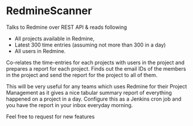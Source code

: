 # RedmineScanner
Talks to Redmine over REST API & reads following 
* All projects available in Redmine, 
* Latest 300 time entries (assuming not more than 300 in a day) 
* All users in Redmine. 

Co-relates the time-entries for each projects with users in the project and prepares a report for each project. 
Finds out the email IDs of the members in the project and send the report for the project to all of them. 

This will be very useful for any teams which uses Redmine for their Project Management as it gives a nice tabular summary report of everything happened on a project in a day. Configure this as a Jenkins cron job and you have the report in your inbox everyday morning. 

Feel free to request for new features
